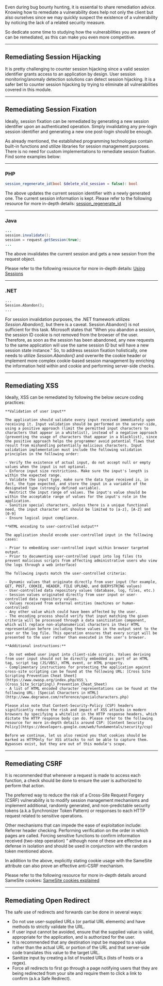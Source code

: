﻿Even during bug bounty hunting, it is essential to share remediation advice. Knowing how to remediate a vulnerability does help not only the client but also ourselves since we may quickly suspect the existence of a vulnerability by noticing the lack of a related security measure.

So dedicate some time to studying how the vulnerabilities you are aware of can be remediated, as this can make you even more competitive.

---

## Remediating Session Hijacking

It is pretty challenging to counter session hijacking since a valid session identifier grants access to an application by design. User session monitoring/anomaly detection solutions can detect session hijacking. It is a safer bet to counter session hijacking by trying to eliminate all vulnerabilities covered in this module.

---

## Remediating Session Fixation

Ideally, session fixation can be remediated by generating a new session identifier upon an authenticated operation. Simply invalidating any pre-login session identifier and generating a new one post-login should be enough.

As already mentioned, the established programming technologies contain built-in functions and utilize libraries for session management purposes. There is no need for custom implementations to remediate session fixation. Find some examples below:

---
### PHP


```php
session_regenerate_id(bool $delete_old_session = false): bool
```

The above updates the current session identifier with a newly generated one. The current session information is kept. Please refer to the following resource for more in-depth details: [session_regenerate_id](https://www.php.net/manual/en/function.session-regenerate-id.php)

---

### Java


```java
...
session.invalidate();
session = request.getSession(true);
...
```

The above invalidates the current session and gets a new session from the request object.

Please refer to the following resource for more in-depth details: [Using Sessions](https://docs.oracle.com/cd/E19146-01/819-2634/6n4tl5kmm/index.html)

---

### .NET

```asp
...
Session.Abandon();
...
```

For session invalidation purposes, the .NET framework utilizes _Session.Abandon()_, but there is a caveat. Session.Abandon() is not sufficient for this task. Microsoft states that "When you abandon a session, the session ID cookie is not removed from the browser of the user. Therefore, as soon as the session has been abandoned, any new requests to the same application will use the same session ID but will have a new session state instance." So, to address session fixation holistically, one needs to utilize _Session.Abandon()_ and overwrite the cookie header or implement more complex cookie-based session management by enriching the information held within and cookie and performing server-side checks.

---

## Remediating XSS

Ideally, XSS can be remediated by following the below secure coding practices:

```ad-info
**Validation of user input**

The application should validate every input received immediately upon receiving it. Input validation should be performed on the server-side, using a positive approach (limit the permitted input characters to characters that appear in a whitelist), instead of a negative approach (preventing the usage of characters that appear in a blacklist), since the positive approach helps the programmer avoid potential flaws that result from mishandling potentially malicious characters. Input validation implementation must include the following validation principles in the following order:

- Verify the existence of actual input, do not accept null or empty values when the input is not optional.
- Enforce input size restrictions. Make sure the input's length is within the expected range.
- Validate the input type, make sure the data type received is, in fact, the type expected, and store the input in a variable of the designated type (strongly defined variable).
- Restrict the input range of values. The input's value should be within the acceptable range of values for the input's role in the application.
- Sanitize special characters, unless there is a unique functional need, the input character set should be limited to [a-z], [A-Z] and [0-9]
- Ensure logical input compliance.

**HTML encoding to user-controlled output**

The application should encode user-controlled input in the following cases:

- Prior to embedding user-controlled input within browser targeted output.
- Prior to documenting user-controlled input into log files (to prevent malicious scripts from affecting administrative users who view the logs through a web interface)

The following inputs match the user-controlled criteria:

- Dynamic values that originate directly from user input (for example, GET, POST, COOKIE, HEADER, FILE UPLOAD, and QUERYSTRING values)
- User-controlled data repository values (database, log, files, etc.)
- Session values originated directly from user input or user-controlled data repository values.
- Values received from external entities (machines or human-controlled)
- Any other value which could have been affected by the user.
- The encoding process should verify that input matching the given criteria will be processed through a data sanitization component, which will replace non-alphanumerical characters in their HTML representation before including these values in the output sent to the user or the log file. This operation ensures that every script will be presented to the user rather than executed in the user's browser.

**Additional instructions:**

- Do not embed user input into client-side scripts. Values deriving from user input should not be directly embedded as part of an HTML tag, script tag (JS/VBS), HTML event, or HTML property.
- Complimentary instructions for protecting the application against cross-site scripting can be found at the following URL: [Cross Site Scripting Prevention Cheat Sheet](https://www.owasp.org/index.php/XSS_\(Cross_Site_Scripting\)_Prevention_Cheat_Sheet)
- A list of HTML encoded character representations can be found at the following URL: [Special Characters in HTML](http://www.degraeve.com/reference/specialcharacters.php)

Please also note that Content-Security-Policy (CSP) headers significantly reduce the risk and impact of XSS attacks in modern browsers by specifying a whitelist in the HTTP response headers, which dictate the HTTP response body can do. Please refer to the following resource for more in-depth details around CSP: [Content Security Policy](https://developers.google.com/web/fundamentals/security/csp)

Before we continue, let us also remind you that cookies should be marked as HTTPOnly for XSS attacks to not be able to capture them. Bypasses exist, but they are out of this module's scope.
```

---

## Remediating CSRF

It is recommended that whenever a request is made to access each function, a check should be done to ensure the user is authorized to perform that action.

The preferred way to reduce the risk of a Cross-Site Request Forgery (CSRF) vulnerability is to modify session management mechanisms and implement additional, randomly generated, and non-predictable security tokens (a.k.a Synchronizer Token Pattern) or responses to each HTTP request related to sensitive operations.

Other mechanisms that can impede the ease of exploitation include: Referrer header checking. Performing verification on the order in which pages are called. Forcing sensitive functions to confirm information received (two-step operation) “ although none of these are effective as a defense in isolation and should be used in conjunction with the random token mentioned above.

In addition to the above, explicitly stating cookie usage with the SameSite attribute can also prove an effective anti-CSRF mechanism.

Please refer to the following resource for more in-depth details around SameSite cookies: [SameSite cookies explained](https://web.dev/samesite-cookies-explained/)

---

## Remediating Open Redirect

The safe use of redirects and forwards can be done in several ways:

- Do not use user-supplied URLs (or partial URL elements) and have methods to strictly validate the URL.
- If user input cannot be avoided, ensure that the supplied value is valid, appropriate for the application, and is authorized for the user.
- It is recommended that any destination input be mapped to a value rather than the actual URL or portion of the URL and that server-side code translates this value to the target URL.
- Sanitize input by creating a list of trusted URLs (lists of hosts or a regex).
- Force all redirects to first go through a page notifying users that they are being redirected from your site and require them to click a link to confirm (a.k.a Safe Redirect).

